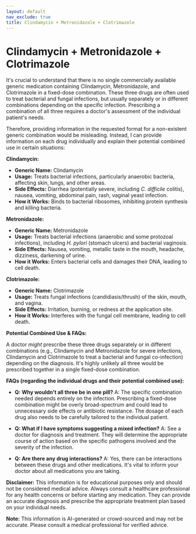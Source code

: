 ```yaml
---
layout: default
nav_exclude: true
title: Clindamycin + Metronidazole + Clotrimazole
---
```


# Clindamycin + Metronidazole + Clotrimazole

It's crucial to understand that there is no single commercially available generic medication containing Clindamycin, Metronidazole, and Clotrimazole in a fixed-dose combination.  These three drugs are often used to treat bacterial and fungal infections, but usually separately or in different combinations depending on the specific infection.  Prescribing a combination of all three requires a doctor's assessment of the individual patient's needs.

Therefore, providing information in the requested format for a non-existent generic combination would be misleading. Instead, I can provide information on each drug individually and explain their potential combined use in certain situations:

**Clindamycin:**

* **Generic Name:** Clindamycin
* **Usage:** Treats bacterial infections, particularly anaerobic bacteria, affecting skin, lungs, and other areas.
* **Side Effects:** Diarrhea (potentially severe, including *C. difficile* colitis), nausea, vomiting, abdominal pain, rash, vaginal yeast infection.
* **How it Works:** Binds to bacterial ribosomes, inhibiting protein synthesis and killing bacteria.

**Metronidazole:**

* **Generic Name:** Metronidazole
* **Usage:** Treats bacterial infections (anaerobic and some protozoal infections), including *H. pylori* (stomach ulcers) and bacterial vaginosis.
* **Side Effects:** Nausea, vomiting, metallic taste in the mouth, headache, dizziness, darkening of urine.
* **How it Works:** Enters bacterial cells and damages their DNA, leading to cell death.

**Clotrimazole:**

* **Generic Name:** Clotrimazole
* **Usage:** Treats fungal infections (candidiasis/thrush) of the skin, mouth, and vagina.
* **Side Effects:** Irritation, burning, or redness at the application site.
* **How it Works:** Interferes with the fungal cell membrane, leading to cell death.


**Potential Combined Use & FAQs:**

A doctor *might* prescribe these three drugs separately or in different combinations (e.g., Clindamycin and Metronidazole for severe infections, Clindamycin and Clotrimazole to treat a bacterial and fungal co-infection) depending on the diagnosis.  It's highly unlikely all three would be prescribed together in a single fixed-dose combination.

**FAQs (regarding the individual drugs and their potential combined use):**

* **Q: Why wouldn't all three be in one pill?** A:  The specific combination needed depends entirely on the infection.  Prescribing a fixed-dose combination might be overly broad-spectrum and could lead to unnecessary side effects or antibiotic resistance.  The dosage of each drug also needs to be carefully tailored to the individual patient.

* **Q:  What if I have symptoms suggesting a mixed infection?** A:  See a doctor for diagnosis and treatment. They will determine the appropriate course of action based on the specific pathogens involved and the severity of the infection.

* **Q: Are there any drug interactions?** A: Yes, there can be interactions between these drugs and other medications.  It's vital to inform your doctor about all medications you are taking.

**Disclaimer:** This information is for educational purposes only and should not be considered medical advice.  Always consult a healthcare professional for any health concerns or before starting any medication.  They can provide an accurate diagnosis and prescribe the appropriate treatment plan based on your individual needs.


**Note:** This information is AI-generated or crowd-sourced and may not be accurate. Please consult a medical professional for verified advice.